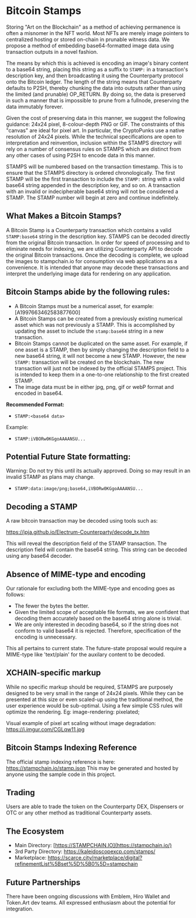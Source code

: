 
# Bitcoin Stamps

Storing "Art on the Blockchain" as a method of achieving permanence is often a misnomer in the NFT world. Most NFTs are merely image pointers to centralized hosting or stored on-chain in prunable witness data. We propose a method of embedding base64-formatted image data using transaction outputs in a novel fashion.

The means by which this is achieved is encoding an image's binary content to a base64 string, placing this string as a suffix to `STAMP:` in a transaction's description key, and then broadcasting it using the Counterparty protocol onto the Bitcoin ledger. The length of the string means that Counterparty defaults to P2SH, thereby chunking the data into outputs rather than using the limited (and prunable) OP_RETURN. By doing so, the data is preserved in such a manner that is impossible to prune from a fullnode, preserving the data immutably forever.

Given the cost of preserving data in this manner, we suggest the following guidance: 24x24 pixel, 8-colour-depth PNG or GIF. The constraints of this "canvas" are ideal for pixel art. In particular, the CryptoPunks use a native resolution of 24x24 pixels. While the technical specifications are open to interpretation and reinvention, inclusion within the STAMPS directory will rely on a number of consensus rules on STAMPS which are distinct from any other cases of using P2SH to encode data in this manner.

STAMPS will be numbered based on the transaction timestamp. This is to ensure that the STAMPS directory is ordered chronologically. The first STAMP will be the first transaction to include the `STAMP:` string with a valid base64 string appended in the description key, and so on. A transaction with an invalid or indecipherable base64 string will not be considered a STAMP. The STAMP number will begin at zero and continue indefinitely.

## What Makes a Bitcoin Stamps?

A Bitcoin Stamp is a Counterparty transaction which contains a valid `STAMP:base64` string in the description key. STAMPS can be decoded directly from the original Bitcoin transaction. In order for speed of processing and to eliminate needs for indexing, we are utilizing Counterparty API to decode the original Bitcoin transactions. Once the decoding is complete, we upload the images to stampchain.io for consumption via web applications as a convenience. It is intended that anyone may decode these transactions and interpret the underlying image data for rendering on any application. 

## Bitcoin Stamps abide by the following rules:


- A Bitcoin Stamps must be a numerical asset, for example: [A1997663462583877600]
- A Bitcoin Stamps can be created from a previously existing numerical asset which was not previously a STAMP. This is accomplished by updating the asset to include the `stamp:base64` string in a new transaction.
- Bitcoin Stamps cannot be duplicated on the same asset. For example, if one asset is a STAMP, then by simply changing the description field to a new base64 string, it will not become a new STAMP. However, the new `STAMP:` transaction will be created on the blockchain. The new transaction will just not be indexed by the official STAMPS project. This is intended to keep them in a one-to-one relationship to the first created STAMP.
- The image data must be in either jpg, png, gif or webP format and encoded in base64.

**Recommended Format:**

- `STAMP:<base64 data>`

Example:

- `STAMP:iVBORw0KGgoAAAANSU...`

## Potential Future State formatting:

Warning: Do not try this until its actually approved. Doing so may result in an invalid STAMP as plans may change.

- `STAMP:data:image/png;base64,iVBORw0KGgoAAAANSU...`

## Decoding a STAMP

A raw bitcoin transaction may be decoded using tools such as:

https://jpja.github.io/Electrum-Counterparty/decode_tx.htm

This will reveal the description field of the STAMP transaction. The description field will contain the base64 string. This string can be decoded using any base64 decoder. 

## Absence of MIME-type and encoding

Our rationale for excluding both the MIME-type and encoding goes as follows:

- The fewer the bytes the better.
- Given the limited scope of acceptable file formats, we are confident that decoding them accurately based on the base64 string alone is trivial.
- We are only interested in decoding base64, so if the string does not conform to valid base64 it is rejected. Therefore, specification of the encoding is unnecessary.

This all pertains to current state. The future-state proposal would require a MIME-type like 'text/plain' for the auxilary content to be decoded.

## XCHAIN-specific markup

While no specific markup should be required, STAMPS are purposely designed to be very small in the range of 24x24 pixels. While they can be presented at this size or even scaled-up using the traditional method, the user experience would be sub-optimal. Using a few simple CSS rules will optimize the rendering. Eg: image-rendering: pixelated;

Visual example of pixel art scaling without image degradation: https://i.imgur.com/CGLqw11.jpg

## Bitcoin Stamps Indexing Reference

The official stamp indexing reference is here: https://stampchain.io/stamp.json This may be generated and hosted by anyone using the sample code in this project. 

## Trading

Users are able to trade the token on the Counterparty DEX, Dispensers or OTC or any other method as traditional Counterparty assets.

## The Ecosystem

- Main Directory: [https://STAMPCHAIN.IO](https://stampchain.io/)
- 3rd Party Directory: https://kaleidoscopexcp.com/stamps/
- Marketplace: https://scarce.city/marketplace/digital?refinementList%5Bset%5D%5B0%5D=stampchain

## Future Partnerships

There have been ongoing discussions with Emblem, Hiro Wallet and Token.Art dev teams. All expressed enthusiasm about the potential for integration.

